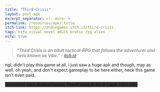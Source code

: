 ```yaml
---
title: "Third Crisis"
layout: post-apk
excerpt_separator: <!--more-->
permalink: /resources/apk/:title
itch-link: https://anduogames.itch.io/third-crisis
tags: nsfw visual-novel adult erotic rpg alien
nsfw: true
---
```


> _"Third Crisis is an adult tactical-RPG that follows the adventurer and hero known as Vibe." - <a href="https://anduogames.itch.io/third-crisis" target="_blank">itch.io</a>_

ngl, didn't play this game at all, i just saw a huge apk and though, may as well. oh yeah, and don't expect gameplay to be here either, heck this game isn't even paid.

<div class="text-center">
    <a class="btn btn-dark btn-block w-100" onclick='apk("com.AnduoGames.ThirdCrisis_0.40.0-r.apk")' target="_blank" style="text-decoration: none; background-color: #333;"> Download <b>com.AnduoGames.ThirdCrisis_0.40.0-r.apk</b> (460 MB)</a>
</div>
